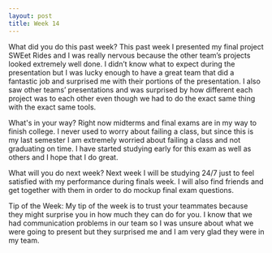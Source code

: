 ```yaml
---
layout: post
title: Week 14
---
```


What did you do this past week? 
This past week I presented my final project SWEet Rides and I was really nervous because the other team’s projects looked extremely well done. I didn’t know what to expect during the presentation but I was lucky enough to have a great team that did a fantastic job and surprised me with their portions of the presentation. I also saw other teams’ presentations and was surprised by how different each project was to each other even though we had to do the exact same thing with the exact same tools. 

What's in your way? 
Right now midterms and final exams are in my way to finish college. I never used to worry about failing a class, but since this is my last semester I am extremely worried about failing a class and not graduating on time. I have started studying early for this exam as well as others and I hope that I do great.

What will you do next week? 
Next week I will be studying 24/7 just to feel satisfied with my performance during finals week. I will also find friends and get together with them in order to do mockup final exam questions.

Tip of the Week: 
My tip of the week is to trust your teammates because they might surprise you in how much they can do for you. I know that we had communication problems in our team so I was unsure about what we were going to present but they surprised me and I am very glad they were in my team.
